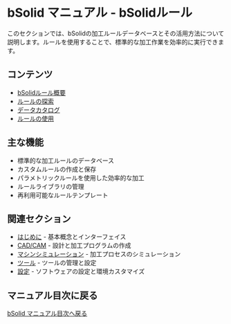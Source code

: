 # bSolid マニュアル - bSolidルール

このセクションでは、bSolidの加工ルールデータベースとその活用方法について説明します。ルールを使用することで、標準的な加工作業を効率的に実行できます。

## コンテンツ

- [bSolidルール概要](./04-00_overview.md)
- [ルールの探索](./04-01_esplorare.md)
- [データカタログ](./04-02_dati-catalog.md)
- [ルールの使用](./04-03_Uso-reg.md)

## 主な機能

- 標準的な加工ルールのデータベース
- カスタムルールの作成と保存
- パラメトリックルールを使用した効率的な加工
- ルールライブラリの管理
- 再利用可能なルールテンプレート

## 関連セクション

- [はじめに](../01-PerIniziare/README.md) - 基本概念とインターフェイス
- [CAD/CAM](../02-CADCAM/README.md) - 設計と加工プログラムの作成
- [マシンシミュレーション](../03-SimMacchina/README.md) - 加工プロセスのシミュレーション
- [ツール](../05-Utensili/README.md) - ツールの管理と設定
- [設定](../06-Impostaz/README.md) - ソフトウェアの設定と環境カスタマイズ

## マニュアル目次に戻る

[bSolid マニュアル目次へ戻る](../README.md) 